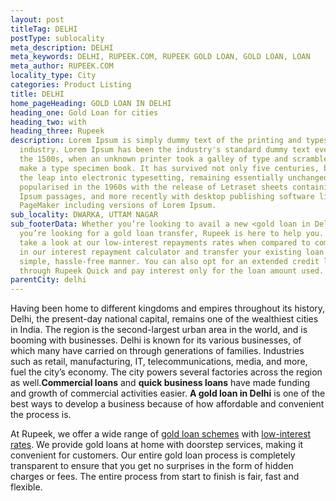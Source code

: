 ```yaml
---
layout: post
titleTag: DELHI
postType: sublocality
meta_description: DELHI
meta_keywords: DELHI, RUPEEK.COM, RUPEEK GOLD LOAN, GOLD LOAN, LOAN
meta_author: RUPEEK.COM
locality_type: City
categories: Product Listing
title: DELHI
home_pageHeading: GOLD LOAN IN DELHI
heading_one: Gold Loan for cities
heading_two: with
heading_three: Rupeek
description: Lorem Ipsum is simply dummy text of the printing and typesetting
  industry. Lorem Ipsum has been the industry's standard dummy text ever since
  the 1500s, when an unknown printer took a galley of type and scrambled it to
  make a type specimen book. It has survived not only five centuries, but also
  the leap into electronic typesetting, remaining essentially unchanged. It was
  popularised in the 1960s with the release of Letraset sheets containing Lorem
  Ipsum passages, and more recently with desktop publishing software like Aldus
  PageMaker including versions of Lorem Ipsum.
sub_locality: DWARKA, UTTAM NAGAR
sub_footerData: Whether you’re looking to avail a new <gold loan in Delhi> or
  you’re looking for a gold loan transfer, Rupeek is here to help you. You can
  take a look at our low-interest repayments rates when compared to competitors
  in our interest repayment calculator and transfer your existing loan in a
  simple, hassle-free manner. You can also opt for an extended credit line
  through Rupeek Quick and pay interest only for the loan amount used.
parentCity: delhi
---
```

Having been home to different kingdoms and empires throughout its history, Delhi, the present-day national capital, remains one of the wealthiest cities in India. The region is the second-largest urban area in the world, and is booming with businesses. Delhi is known for its various businesses, of which many have carried on through generations of families. Industries such as retail, manufacturing, IT, telecommunications, media, and more, fuel the city’s economy. The city powers several factories across the region as well.**Commercial loans** and **quick business loans** have made funding and growth of commercial activities easier. **A gold loan in Delhi** is one of the best ways to develop a business because of how affordable and convenient the process is.

At Rupeek, we offer a wide range of [gold loan schemes](https://rupeek.com/schemes) with [low-interest rates](https://rupeek.com/interest-payment). We provide gold loans at home with doorstep services, making it convenient for customers. Our entire gold loan process is completely transparent to ensure that you get no surprises in the form of hidden charges or fees. The entire process from start to finish is fair, fast and flexible.